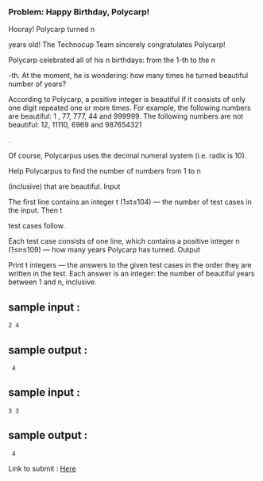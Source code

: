 ### Problem: Happy Birthday, Polycarp!
Hooray! Polycarp turned n

years old! The Technocup Team sincerely congratulates Polycarp!

Polycarp celebrated all of his n
birthdays: from the 1-th to the n

-th. At the moment, he is wondering: how many times he turned beautiful number of years?

According to Polycarp, a positive integer is beautiful if it consists of only one digit repeated one or more times. For example, the following numbers are beautiful: 1
, 77, 777, 44 and 999999. The following numbers are not beautiful: 12, 11110, 6969 and 987654321

.

Of course, Polycarpus uses the decimal numeral system (i.e. radix is 10).

Help Polycarpus to find the number of numbers from 1
to n

(inclusive) that are beautiful.
Input

The first line contains an integer t
(1≤t≤104) — the number of test cases in the input. Then t

test cases follow.

Each test case consists of one line, which contains a positive integer n
(1≤n≤109) — how many years Polycarp has turned.
Output

Print t
integers — the answers to the given test cases in the order they are written in the test. Each answer is an integer: the number of beautiful years between 1 and n, inclusive.
## sample input :
`
2 4 `

## sample output :
`
4`


## sample input :
`
3 3 `

## sample output :
`
4`


Link to submit : [Here](https://codeforces.com/problemset/problem/50/A)

